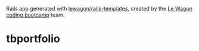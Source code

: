 Rails app generated with [lewagon/rails-templates](https://github.com/lewagon/rails-templates), created by the [Le Wagon coding bootcamp](https://www.lewagon.com) team.
# tbportfolio
